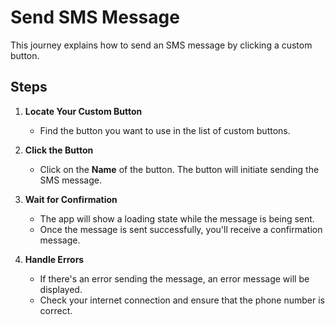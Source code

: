 # Send SMS Message

This journey explains how to send an SMS message by clicking a custom button.

## Steps

1. **Locate Your Custom Button**

   - Find the button you want to use in the list of custom buttons.

2. **Click the Button**

   - Click on the **Name** of the button. The button will initiate sending the SMS message.

3. **Wait for Confirmation**

   - The app will show a loading state while the message is being sent.
   - Once the message is sent successfully, you'll receive a confirmation message.

4. **Handle Errors**

   - If there's an error sending the message, an error message will be displayed.
   - Check your internet connection and ensure that the phone number is correct.

